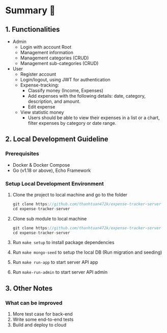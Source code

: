 # Summary **🚀**

## 1. Functionalities

- Admin
    - Login with account Root
    - Management information
    - Management categories (CRUD)
    - Management sub-categories (CRUD)
- User
    - Register account
    - Login/logout, using JWT for authentication
    - Expense-tracking:
        - Classify money (Income, Expenses)
        - Add expenses with the following details: date, category, description, and amount.
        - Edit expense
    - View statistic money
        - Users should be able to view their expenses in a list or a chart, filter expenses by category or date range.

## 2. **Local Development Guideline**

### **Prerequisites**

- Docker & Docker Compose
- Go (v1.18 or above), Echo Framework

### **Setup Local Development Environment**

1. Clone the project to local machine and go to the folder

    ```jsx
    git clone https://github.com/thanhtuan472k/expense-tracker-server
    cd expense-tracker-server
    ```

2. Clone sub module to local machine

    ```jsx
    git clone https://github.com/thanhtuan472k/expense-tracker-server
    cd expense-tracker-server
    ```

3. Run ``make setup`` to install package dependencies
4. Run ``make mongo-seed`` to setup the local DB (Run migration and seeding)
5. Run ``make run-app`` to start server API app
6. Run ``make-run-admin`` to start server API admin

## 3. Other Notes
### What can be improved

1. More test case for back-end
2. Write some end-to-end tests
3. Build and deploy to cloud